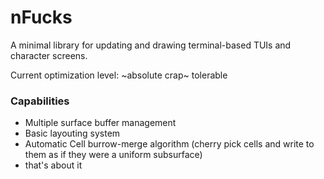 # nFucks

A minimal library for updating and drawing terminal-based TUIs and character screens.

Current optimization level: ~absolute crap~ tolerable

### Capabilities
+ Multiple surface buffer management
+ Basic layouting system
+ Automatic Cell burrow-merge algorithm (cherry pick cells and write to them as if they were a uniform subsurface)
+ that's about it

